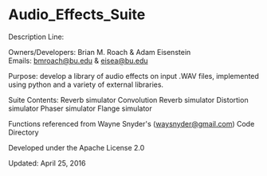 # Audio_Effects_Suite

Description Line:   
  
Owners/Developers: Brian M. Roach & Adam Eisenstein  
Emails: bmroach@bu.edu & eisea@bu.edu  
  
 
  
Purpose: develop a library of audio effects on input .WAV files, implemented using python and a variety of external libraries.
  
Suite Contents: 
Reverb simulator
Convolution Reverb simulator
Distortion simulator
Phaser simulator
Flange simulator

  
Functions referenced from Wayne Snyder's (waysnyder@gmail.com) Code Directory    
  
Developed under the Apache License 2.0  
  
Updated: April 25, 2016  
